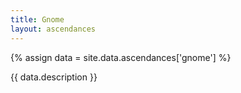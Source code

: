 ```yaml
---
title: Gnome
layout: ascendances
---
```


{% assign data = site.data.ascendances['gnome'] %}

{{ data.description }}